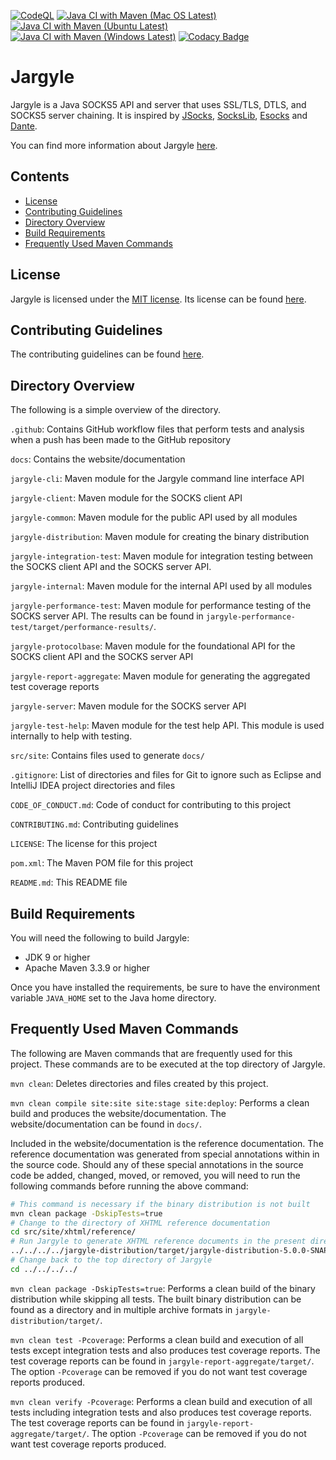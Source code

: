 [![CodeQL](https://github.com/jh3nd3rs0n/jargyle/actions/workflows/codeql-analysis.yml/badge.svg)](https://github.com/jh3nd3rs0n/jargyle/actions/workflows/codeql-analysis.yml) [![Java CI with Maven (Mac OS Latest)](https://github.com/jh3nd3rs0n/jargyle/actions/workflows/maven_macos_latest.yml/badge.svg)](https://github.com/jh3nd3rs0n/jargyle/actions/workflows/maven_macos_latest.yml) [![Java CI with Maven (Ubuntu Latest)](https://github.com/jh3nd3rs0n/jargyle/actions/workflows/maven_ubuntu_latest.yml/badge.svg)](https://github.com/jh3nd3rs0n/jargyle/actions/workflows/maven_ubuntu_latest.yml) [![Java CI with Maven (Windows Latest)](https://github.com/jh3nd3rs0n/jargyle/actions/workflows/maven_windows_latest.yml/badge.svg)](https://github.com/jh3nd3rs0n/jargyle/actions/workflows/maven_windows_latest.yml) [![Codacy Badge](https://app.codacy.com/project/badge/Grade/581706f82bf945df84bc397da4cecee5)](https://www.codacy.com/gh/jh3nd3rs0n/jargyle/dashboard?utm_source=github.com&amp;utm_medium=referral&amp;utm_content=jh3nd3rs0n/jargyle&amp;utm_campaign=Badge_Grade)

# Jargyle

Jargyle is a Java SOCKS5 API and server that uses SSL/TLS, DTLS, and SOCKS5
server chaining. It is inspired by [JSocks](https://jsocks.sourceforge.net/),
[SocksLib](https://github.com/fengyouchao/sockslib),
[Esocks](https://github.com/fengyouchao/esocks) and
[Dante](https://www.inet.no/dante/index.html).

You can find more information about Jargyle 
[here](https://jh3nd3rs0n.github.io/jargyle).

## Contents

-   [License](#license)
-   [Contributing Guidelines](#contributing-guidelines) 
-   [Directory Overview](#directory-overview) 
-   [Build Requirements](#build-requirements)
-   [Frequently Used Maven Commands](#frequently-used-maven-commands)

## License

Jargyle is licensed under the
[MIT license](https://opensource.org/licenses/MIT).
Its license can be found [here](LICENSE).

## Contributing Guidelines

The contributing guidelines can be found [here](CONTRIBUTING.md).

## Directory Overview

The following is a simple overview of the directory.

`.github`: Contains GitHub workflow files that perform tests and analysis
when a push has been made to the GitHub repository

`docs`: Contains the website/documentation

`jargyle-cli`: Maven module for the Jargyle command line interface API

`jargyle-client`: Maven module for the SOCKS client API

`jargyle-common`: Maven module for the public API used by all modules

`jargyle-distribution`: Maven module for creating the binary distribution

`jargyle-integration-test`: Maven module for integration testing between the
SOCKS client API and the SOCKS server API.

`jargyle-internal`: Maven module for the internal API used by all modules

`jargyle-performance-test`: Maven module for performance testing of the SOCKS
server API. The results can be found in
`jargyle-performance-test/target/performance-results/`.

`jargyle-protocolbase`: Maven module for the foundational API for the
SOCKS client API and the SOCKS server API

`jargyle-report-aggregate`: Maven module for generating the aggregated
test coverage reports

`jargyle-server`: Maven module for the SOCKS server API

`jargyle-test-help`: Maven module for the test help API. This module is used
internally to help with testing.

`src/site`: Contains files used to generate `docs/`

`.gitignore`: List of directories and files for Git to ignore such as
Eclipse and IntelliJ IDEA project directories and files

`CODE_OF_CONDUCT.md`: Code of conduct for contributing to this project

`CONTRIBUTING.md`: Contributing guidelines

`LICENSE`: The license for this project

`pom.xml`: The Maven POM file for this project

`README.md`: This README file

## Build Requirements

You will need the following to build Jargyle:

-   JDK 9 or higher
-   Apache Maven 3.3.9 or higher

Once you have installed the requirements, be sure to have the environment 
variable `JAVA_HOME` set to the Java home directory.

## Frequently Used Maven Commands

The following are Maven commands that are frequently used for this project.
These commands are to be executed at the top directory of Jargyle.

`mvn clean`: Deletes directories and files created by this project.

`mvn clean compile site:site site:stage site:deploy`: Performs a clean build 
and produces the website/documentation. The website/documentation can be found 
in `docs/`. 

Included in the website/documentation is the reference documentation. The 
reference documentation was generated from special annotations within in the 
source code. Should any of these special annotations in the source code be 
added, changed, moved, or removed, you will need to run the following commands 
before running the above command:

```bash
# This command is necessary if the binary distribution is not built
mvn clean package -DskipTests=true
# Change to the directory of XHTML reference documentation
cd src/site/xhtml/reference/
# Run Jargyle to generate XHTML reference documents in the present directory 
../../../../jargyle-distribution/target/jargyle-distribution-5.0.0-SNAPSHOT-bin/bin/jargyle generate-reference-docs
# Change back to the top directory of Jargyle
cd ../../../../
```

`mvn clean package -DskipTests=true`: Performs a clean build of the binary 
distribution while skipping all tests. The built binary distribution can be 
found as a directory and in multiple archive formats in 
`jargyle-distribution/target/`.

`mvn clean test -Pcoverage`: Performs a clean build and execution of all tests 
except integration tests and also produces test coverage reports. The test 
coverage reports can be found in `jargyle-report-aggregate/target/`. The option 
`-Pcoverage` can be removed if you do not want test coverage reports produced.

`mvn clean verify -Pcoverage`: Performs a clean build and
execution of all tests including integration tests and also produces test
coverage reports. The test coverage reports can be found in
`jargyle-report-aggregate/target/`. The option `-Pcoverage` can be removed if
you do not want test coverage reports produced.
